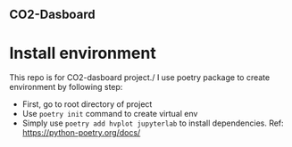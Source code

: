 ## CO2-Dasboard

# Install environment
This repo is for CO2-dasboard project./
I use poetry package to create environment by following step:
* First, go to root directory of project
* Use ```poetry init``` command to create virtual env
* Simply use ```poetry add hvplot jupyterlab``` to install dependencies.
Ref: https://python-poetry.org/docs/


